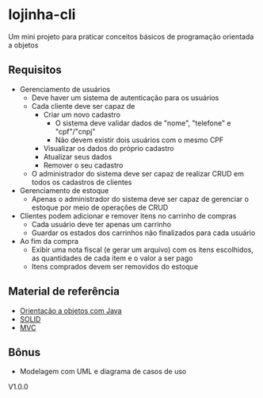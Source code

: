 # lojinha-cli

Um mini projeto para praticar conceitos básicos de programação orientada a objetos

## Requisitos
- Gerenciamento de usuários
    - Deve haver um sistema de autenticação para os usuários
    - Cada cliente deve ser capaz de
        - Criar um novo cadastro
            - O sistema deve validar dados de "nome", "telefone" e "cpf"/"cnpj"
            - Não devem existir dois usuários com o mesmo CPF
        - Visualizar os dados do próprio cadastro
        - Atualizar seus dados
        - Remover o seu cadastro
    - O administrador do sistema deve ser capaz de realizar CRUD em todos os cadastros de clientes
- Gerenciamento de estoque
    - Apenas o administrador do sistema deve ser capaz de gerenciar o estoque por meio de operações de CRUD
- Clientes podem adicionar e remover itens no carrinho de compras
    - Cada usuário deve ter apenas um carrinho
    - Guardar os estados dos carrinhos não finalizados para cada usuário
- Ao fim da compra
    - Exibir uma nota fiscal (e gerar um arquivo) com os itens escolhidos, as quantidades de cada item e o valor a ser pago
    - Itens comprados devem ser removidos do estoque

## Material de referência

- [Orientação a objetos com Java](https://www.alura.com.br/apostila-java-orientacao-objetos)
- [SOLID](https://www.alura.com.br/artigos/solid)
- [MVC](https://www.alura.com.br/apostila-java-web/mvc-model-view-controller)

## Bônus
- Modelagem com UML e diagrama de casos de uso

V1.0.0
